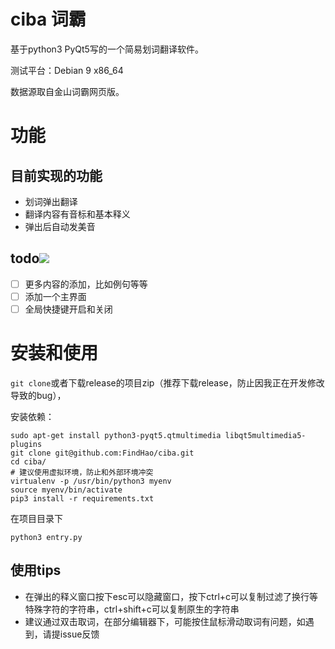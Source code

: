 # ciba 词霸
基于python3 PyQt5写的一个简易划词翻译软件。

测试平台：Debian 9 x86_64

数据源取自金山词霸网页版。

# 功能
## 目前实现的功能

- 划词弹出翻译
- 翻译内容有音标和基本释义
- 弹出后自动发美音

## todo![](http://findicons.com/files/icons/2166/oxygen/32/kontact_todo.png)

- [ ] 更多内容的添加，比如例句等等
- [ ] 添加一个主界面
- [ ] 全局快捷键开启和关闭

# 安装和使用
`git clone`或者下载release的项目zip（推荐下载release，防止因我正在开发修改导致的bug），

安装依赖：

```shell
sudo apt-get install python3-pyqt5.qtmultimedia libqt5multimedia5-plugins
git clone git@github.com:FindHao/ciba.git
cd ciba/
# 建议使用虚拟环境，防止和外部环境冲突
virtualenv -p /usr/bin/python3 myenv
source myenv/bin/activate
pip3 install -r requirements.txt
```
在项目目录下
```shell
python3 entry.py
```

## 使用tips
 + 在弹出的释义窗口按下esc可以隐藏窗口，按下ctrl+c可以复制过滤了换行等特殊字符的字符串，ctrl+shift+c可以复制原生的字符串
 + 建议通过双击取词，在部分编辑器下，可能按住鼠标滑动取词有问题，如遇到，请提issue反馈
